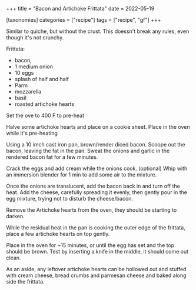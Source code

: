 +++
title = "Bacon and Artichoke Frittata"
date = 2022-05-19

[taxonomies]
categories = ["recipe"]
tags = ["recipe", "gf"]
+++

Similar to quiche, but without the crust.  This doessn't break any rules, even though it's not crunchy.
<!-- more -->

Frittata: 
- bacon, 
- 1 medium onion
- 10 eggs
- splash of half and half
- Parm
- mozzarella
- basil
- roasted artichoke hearts


Set the ove to 400 F to pre-heat

Halve some artichoke hearts and place on a cookie sheet.  Place in the oven while it's pre-heating

Using a 10 imch cast iron pan, brown/render diced bacon.
Scoope out the bacon, leaving the fat in the pan.  Sweat the onions and garlic in the 
rendered bacon fat for a few minutes.

Crack the eggs and add cream while the onions cook. (optional) Whip with an immersion blender 
for 1 min to add some air to the mixture.

Once the onions are translucent, add the bacon back in and turn off the heat.
Add the cheese, carefully spreading it evenly, then gently pour in the egg mixture,
trying not to disturb the cheese/bacon.  

Remove the Artichoke hearts from the oven, they should be starting to darken.

While the residual heat in the pan is cooking the outer edge of the frittata, place a few
 artichoke hearts on top gently.

Place in the oven for ~15 minutes, or until the egg has set and the top should be brown.
Test by inserting a knife in the middle, it should come out clean.


As an aside, any leftover artichoke hearts can be hollowed out and stuffed with cream cheese, bread crumbs and parmesan cheese and baked along side the frittata.
